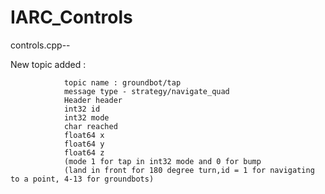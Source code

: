 # IARC_Controls

controls.cpp--

New topic added :

                topic name : groundbot/tap
                message type - strategy/navigate_quad
                Header header
                int32 id
                int32 mode
                char reached
                float64 x
                float64 y
                float64 z
                (mode 1 for tap in int32 mode and 0 for bump
                (land in front for 180 degree turn,id = 1 for navigating to a point, 4-13 for groundbots)
